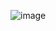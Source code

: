 ![image](https://user-images.githubusercontent.com/97594112/193994602-1b80e377-e81c-4766-b13e-ad14309fb6b6.png)
